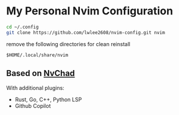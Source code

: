# My Personal Nvim Configuration

```bash
cd ~/.config
git clone https://github.com/lwlee2608/nvim-config.git nvim
```

remove the following directories for clean reinstall
```
$HOME/.local/share/nvim
```


## Based on [NvChad](https://github.com/NvChad/NvChad)
With additional plugins:

* Rust, Go, C++, Python LSP
* Github Copilot
